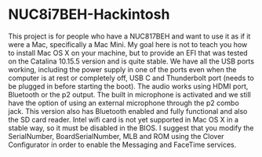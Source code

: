 # NUC8i7BEH-Hackintosh
This project is for people who have a NUC817BEH and want to use it as if it were a Mac, specifically a Mac Mini.
My goal here is not to teach you how to install Mac OS X on your machine, but to provide an EFI that was tested on the Catalina 10.15.5 version and is quite stable.
We have all the USB ports working, including the power supply in one of the ports even when the computer is at rest or completely off, USB C and Thunderbolt port (needs to be plugged in before starting the boot).
The audio works using HDMI port, Bluetooth or the p2 output.
The built in microphone is activated and we still have the option of using an external microphone through the p2 combo jack.
This version also has Bluetooth enabled and fully functional and also the SD card reader.
Intel wifi card is not yet supported in Mac OS X in a stable way, so it must be disabled in the BIOS.
I suggest that you modify the SerialNumber, BoardSerialNumber, MLB and ROM using the Clover Configurator in order to enable the Messaging and FaceTime services.
